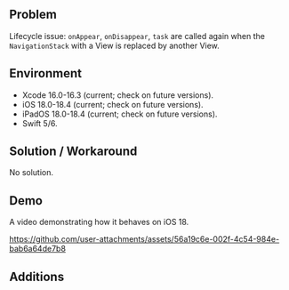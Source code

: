 ## Problem


Lifecycle issue: `onAppear`, `onDisappear`, `task` are called again when the `NavigationStack` with a View is replaced by another View.


## Environment


- Xcode 16.0-16.3 (current; check on future versions).
- iOS 18.0-18.4 (current; check on future versions).
- iPadOS 18.0-18.4 (current; check on future versions).
- Swift 5/6.


## Solution / Workaround


No solution.


## Demo


A video demonstrating how it behaves on iOS 18.


https://github.com/user-attachments/assets/56a19c6e-002f-4c54-984e-bab6a64de7b8


## Additions

